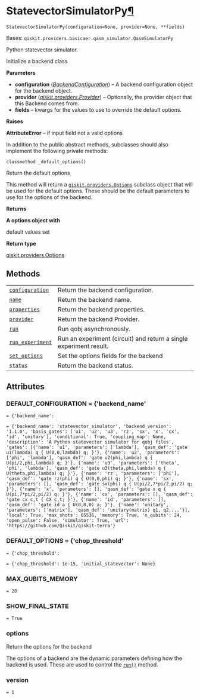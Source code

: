 # StatevectorSimulatorPy[¶](#statevectorsimulatorpy "Permalink to this headline")

<span id="undefined" />

`StatevectorSimulatorPy(configuration=None, provider=None, **fields)`

Bases: `qiskit.providers.basicaer.qasm_simulator.QasmSimulatorPy`

Python statevector simulator.

Initialize a backend class

**Parameters**

*   **configuration** ([*BackendConfiguration*](qiskit.providers.models.BackendConfiguration#qiskit.providers.models.BackendConfiguration "qiskit.providers.models.BackendConfiguration")) – A backend configuration object for the backend object.
*   **provider** ([*qiskit.providers.Provider*](qiskit.providers.Provider#qiskit.providers.Provider "qiskit.providers.Provider")) – Optionally, the provider object that this Backend comes from.
*   **fields** – kwargs for the values to use to override the default options.

**Raises**

**AttributeError** – if input field not a valid options

In addition to the public abstract methods, subclasses should also implement the following private methods:

<span id="undefined" />

`classmethod _default_options()`

Return the default options

This method will return a [`qiskit.providers.Options`](qiskit.providers.Options#qiskit.providers.Options "qiskit.providers.Options") subclass object that will be used for the default options. These should be the default parameters to use for the options of the backend.

**Returns**

**A options object with**

default values set

**Return type**

[qiskit.providers.Options](qiskit.providers.Options#qiskit.providers.Options "qiskit.providers.Options")

## Methods

|                                                                                                                                                                                                                       |                                                                    |
| --------------------------------------------------------------------------------------------------------------------------------------------------------------------------------------------------------------------- | ------------------------------------------------------------------ |
| [`configuration`](qiskit.providers.basicaer.StatevectorSimulatorPy.configuration#qiskit.providers.basicaer.StatevectorSimulatorPy.configuration "qiskit.providers.basicaer.StatevectorSimulatorPy.configuration")     | Return the backend configuration.                                  |
| [`name`](qiskit.providers.basicaer.StatevectorSimulatorPy.name#qiskit.providers.basicaer.StatevectorSimulatorPy.name "qiskit.providers.basicaer.StatevectorSimulatorPy.name")                                         | Return the backend name.                                           |
| [`properties`](qiskit.providers.basicaer.StatevectorSimulatorPy.properties#qiskit.providers.basicaer.StatevectorSimulatorPy.properties "qiskit.providers.basicaer.StatevectorSimulatorPy.properties")                 | Return the backend properties.                                     |
| [`provider`](qiskit.providers.basicaer.StatevectorSimulatorPy.provider#qiskit.providers.basicaer.StatevectorSimulatorPy.provider "qiskit.providers.basicaer.StatevectorSimulatorPy.provider")                         | Return the backend Provider.                                       |
| [`run`](qiskit.providers.basicaer.StatevectorSimulatorPy.run#qiskit.providers.basicaer.StatevectorSimulatorPy.run "qiskit.providers.basicaer.StatevectorSimulatorPy.run")                                             | Run qobj asynchronously.                                           |
| [`run_experiment`](qiskit.providers.basicaer.StatevectorSimulatorPy.run_experiment#qiskit.providers.basicaer.StatevectorSimulatorPy.run_experiment "qiskit.providers.basicaer.StatevectorSimulatorPy.run_experiment") | Run an experiment (circuit) and return a single experiment result. |
| [`set_options`](qiskit.providers.basicaer.StatevectorSimulatorPy.set_options#qiskit.providers.basicaer.StatevectorSimulatorPy.set_options "qiskit.providers.basicaer.StatevectorSimulatorPy.set_options")             | Set the options fields for the backend                             |
| [`status`](qiskit.providers.basicaer.StatevectorSimulatorPy.status#qiskit.providers.basicaer.StatevectorSimulatorPy.status "qiskit.providers.basicaer.StatevectorSimulatorPy.status")                                 | Return the backend status.                                         |

## Attributes

<span id="undefined" />

### DEFAULT\_CONFIGURATION = \{'backend\_name'

`= {'backend_name':`

`= {'backend_name': 'statevector_simulator', 'backend_version': '1.1.0', 'basis_gates': ['u1', 'u2', 'u3', 'rz', 'sx', 'x', 'cx', 'id', 'unitary'], 'conditional': True, 'coupling_map': None, 'description': 'A Python statevector simulator for qobj files', 'gates': [{'name': 'u1', 'parameters': ['lambda'], 'qasm_def': 'gate u1(lambda) q { U(0,0,lambda) q; }'}, {'name': 'u2', 'parameters': ['phi', 'lambda'], 'qasm_def': 'gate u2(phi,lambda) q { U(pi/2,phi,lambda) q; }'}, {'name': 'u3', 'parameters': ['theta', 'phi', 'lambda'], 'qasm_def': 'gate u3(theta,phi,lambda) q { U(theta,phi,lambda) q; }'}, {'name': 'rz', 'parameters': ['phi'], 'qasm_def': 'gate rz(phi) q { U(0,0,phi) q; }'}, {'name': 'sx', 'parameters': [], 'qasm_def': 'gate sx(phi) q { U(pi/2,7*pi/2,pi/2) q; }'}, {'name': 'x', 'parameters': [], 'qasm_def': 'gate x q { U(pi,7*pi/2,pi/2) q; }'}, {'name': 'cx', 'parameters': [], 'qasm_def': 'gate cx c,t { CX c,t; }'}, {'name': 'id', 'parameters': [], 'qasm_def': 'gate id a { U(0,0,0) a; }'}, {'name': 'unitary', 'parameters': ['matrix'], 'qasm_def': 'unitary(matrix) q1, q2,...'}], 'local': True, 'max_shots': 65536, 'memory': True, 'n_qubits': 24, 'open_pulse': False, 'simulator': True, 'url': 'https://github.com/Qiskit/qiskit-terra'}`

<span id="undefined" />

### DEFAULT\_OPTIONS = \{'chop\_threshold'

`= {'chop_threshold':`

`= {'chop_threshold': 1e-15, 'initial_statevector': None}`

<span id="undefined" />

### MAX\_QUBITS\_MEMORY

`= 28`

<span id="undefined" />

### SHOW\_FINAL\_STATE

`= True`

<span id="undefined" />

### options

Return the options for the backend

The options of a backend are the dynamic parameters defining how the backend is used. These are used to control the [`run()`](qiskit.providers.basicaer.StatevectorSimulatorPy.run#qiskit.providers.basicaer.StatevectorSimulatorPy.run "qiskit.providers.basicaer.StatevectorSimulatorPy.run") method.

<span id="undefined" />

### version

`= 1`
